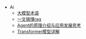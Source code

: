 <!-- _sidebar.md -->

* Ai
  * [大模型术语](ProjectDocs/ai/大模型术语.md)
  * [一文搞懂rag](ProjectDocs/ai/一文搞懂rag.md)
  * [Agent的原理介绍与应用发展思考](ProjectDocs/ai/Agent的原理介绍与应用发展思考.md)
  * [Transformer模型详解](ProjectDocs/ai/Transformer模型详解.md)